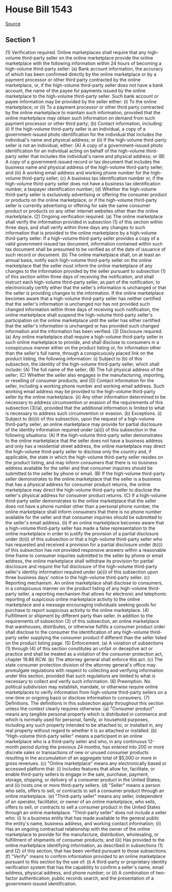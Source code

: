 # House Bill 1543

[Source](http://lawfilesext.leg.wa.gov/biennium/2021-22/Xml/Bills/House%20Bills/1543.xml)
## Section 1
(1) Verification required. Online marketplaces shall require that any high-volume third-party seller on the online marketplace provide the online marketplace with the following information within 24 hours of becoming a high-volume third-party seller:
(a) Bank account information, the accuracy of which has been confirmed directly by the online marketplace or by a payment processor or other third party contracted by the online marketplace, or, if the high-volume third-party seller does not have a bank account, the name of the payee for payments issued by the online marketplace to the high-volume third-party seller. Such bank account or payee information may be provided by the seller either:
(i) To the online marketplace; or
(ii) To a payment processor or other third party contracted by the online marketplace to maintain such information, provided that the online marketplace may obtain such information on demand from such payment processor or other third party;
(b) Contact information, including:
(i) If the high-volume third-party seller is an individual, a copy of a government-issued photo identification for the individual that includes the individual's name and physical address; or
(ii) If the high-volume third-party seller is not an individual, either:
(A) A copy of a government-issued photo identification for an individual acting on behalf of the high-volume third-party seller that includes the individual's name and physical address; or
(B) A copy of a government-issued record or tax document that includes the business name and physical address of the high-volume third-party seller; and
(iii) A working email address and working phone number for the high-volume third-party seller;
(c) A business tax identification number or, if the high-volume third-party seller does not have a business tax identification number, a taxpayer identification number;
(d) Whether the high-volume third-party seller is exclusively advertising or offering the consumer product or products on the online marketplace, or if the high-volume third-party seller is currently advertising or offering for sale the same consumer product or products on any other internet websites other than the online marketplace.
(2) Ongoing verification required. (a) The online marketplace shall verify the information provided in subsection (1) of this section within three days, and shall verify within three days any changes to such information that is provided to the online marketplace by a high-volume third-party seller. If a high-volume third-party seller provides a copy of a valid government-issued tax document, information contained within such tax document shall be presumed to be verified as of the date of issuance of such record or document.
(b) The online marketplace shall, on at least an annual basis, notify each high-volume third-party seller on the online marketplace that the seller must inform the online marketplace of any changes to the information provided by the seller pursuant to subsection (1) of this section within three days of receiving the notification, and shall instruct each high-volume third-party seller, as part of the notification, to electronically certify either that the seller's information is unchanged or that the seller is providing changes to the information. If the online marketplace becomes aware that a high-volume third-party seller has neither certified that the seller's information is unchanged nor has not provided such changed information within three days of receiving such notification, the online marketplace shall suspend the high-volume third-party seller's participation on the online marketplace until the seller has either certified that the seller's information is unchanged or has provided such changed information and the information has been verified.
(3) Disclosure required. (a) Any online marketplace shall require a high-volume third-party seller in such online marketplace to provide, and shall disclose to consumers in a conspicuous manner either on the product listing or, for information other than the seller's full name, through a conspicuously placed link on the product listing, the following information:
(i) Subject to (b) of this subsection, the identity of the high-volume third-party seller, which shall include:
(A) The full name of the seller;
(B) The full physical address of the seller;
(C) Whether the seller also engages in the manufacturing, importing, or reselling of consumer products; and
(D) Contact information for the seller, including a working phone number and working email address. Such working email address may be provided to the high-volume third-party seller by the online marketplace.
(ii) Any other information determined to be necessary to address circumvention or evasion of the requirements of this subsection (3)(a), provided that the additional information is limited to what is necessary to address such circumvention or evasion.
(b) Exceptions. (i) Subject to (b)(ii) of this subsection, upon the request of a high-volume third-party seller, an online marketplace may provide for partial disclosure of the identity information required under (a)(i) of this subsection in the following situations:
(A) If the high-volume third-party seller demonstrates to the online marketplace that the seller does not have a business address and only has a residential street address, the online marketplace may direct the high-volume third-party seller to disclose only the country and, if applicable, the state in which the high-volume third-party seller resides on the product listing, and may inform consumers that there is no business address available for the seller and that consumer inquiries should be submitted to the seller by phone or email.
(B) If the high-volume third-party seller demonstrates to the online marketplace that the seller is a business that has a physical address for consumer product returns, the online marketplace may direct the high-volume third-party seller to disclose the seller's physical address for consumer product returns.
(C) If a high-volume third-party seller demonstrates to the online marketplace that the seller does not have a phone number other than a personal phone number, the online marketplace shall inform consumers that there is no phone number available for the seller and that consumer inquiries should be submitted to the seller's email address.
(ii) If an online marketplace becomes aware that a high-volume third-party seller has made a false representation to the online marketplace in order to justify the provision of a partial disclosure under (b)(i) of this subsection or that a high-volume third-party seller who has requested and received a provision for a partial disclosure under (b)(i) of this subsection has not provided responsive answers within a reasonable time frame to consumer inquiries submitted to the seller by phone or email address, the online marketplace shall withdraw its provision for partial disclosure and require the full disclosure of the high-volume third-party seller's identity information required under (a)(i) of this subsection upon three business days' notice to the high-volume third-party seller.
(c) Reporting mechanism. An online marketplace shall disclose to consumers, in a conspicuous manner on the product listing of any high-volume third-party seller, a reporting mechanism that allows for electronic and telephonic reporting of suspicious online marketplace activity to the online marketplace and a message encouraging individuals seeking goods for purchase to report suspicious activity to the online marketplace.
(4) Fulfillment or shipment by different party than seller. In addition to the requirements of subsection (3) of this subsection, an online marketplace that warehouses, distributes, or otherwise fulfills a consumer product order shall disclose to the consumer the identification of any high-volume third-party seller supplying the consumer product if different than the seller listed on the product listing page.
(5) Enforcement. (a) A violation of subsections (1) through (4) of this section constitutes an unfair or deceptive act or practice and shall be treated as a violation of the consumer protection act, chapter 19.86 RCW.
(b) The attorney general shall enforce this act.
(c) The state consumer protection division of the attorney general's office may promulgate regulations with respect to collecting and verifying information under this section, provided that such regulations are limited to what is necessary to collect and verify such information.
(6) Preemption. No political subdivision may establish, mandate, or otherwise require online marketplaces to verify information from high-volume third-party sellers on a one-time or ongoing basis or disclose information to consumers.
(7) Definitions. The definitions in this subsection apply throughout this section unless the context clearly requires otherwise.
(a) "Consumer product" means any tangible personal property which is distributed in commerce and which is normally used for personal, family, or household purposes, including any such property intended to be attached to, or installed in, any real property without regard to whether it is so attached or installed.
(b) "High-volume third-party seller" means a participant in an online marketplace who is a third-party seller and who, in any continuous 12-month period during the previous 24 months, has entered into 200 or more discrete sales or transactions of new or unused consumer products resulting in the accumulation of an aggregate total of $5,000 or more in gross revenues.
(c) "Online marketplace" means any electronically based or accessed platform that:
(i) Includes features that allow for, facilitate, or enable third-party sellers to engage in the sale, purchase, payment, storage, shipping, or delivery of a consumer product in the United States; and
(ii) hosts one or more third-party sellers.
(d) "Seller" means a person who sells, offers to sell, or contracts to sell a consumer product through an online marketplace.
(e) "Third-party seller" means any seller, independent of an operator, facilitator, or owner of an online marketplace, who sells, offers to sell, or contracts to sell a consumer product in the United States through an online marketplace. "Third-party seller" does not include a seller who:
(i) Is a business entity that has made available to the general public the entity's name, business address, and working contact information;
(ii) Has an ongoing contractual relationship with the owner of the online marketplace to provide for the manufacture, distribution, wholesaling, or fulfillment of shipments of consumer products; and
(iii) Has provided to the online marketplace identifying information, as described in subsections (1) and (2) of this section, that has been verified pursuant to those subsections.
(f) "Verify" means to confirm information provided to an online marketplace pursuant to this section by the use of:
(i) A third-party or proprietary identity verification system that has the capability to confirm a seller's name, email address, physical address, and phone number; or
(ii) A combination of two-factor authentication, public records search, and the presentation of a government-issued identification.
